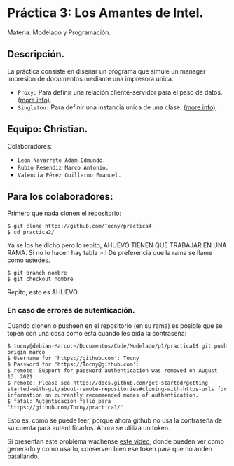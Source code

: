 Práctica 3: Los Amantes de Intel.
====================
Materia: Modelado y Programación.

## Descripción.
La práctica consiste en diseñar un programa que simule un manager impresion de documentos mediante una impresora unica.
* `Proxy:` Para definir una relación cliente-servidor para el paso de datos. [(more info)](https://refactoring.guru/es/design-patterns/proxy).
* `Singleton:` Para definir una instancia unica de una clase. [(more info)](https://refactoring.guru/es/design-patterns/singleton).


## Equipo: Christian.
Colaboradores:
* `Leon Navarrete Adam Edmundo.`
* `Rubio Resendiz Marco Antonio.`
* `Valencia Pérez Guillermo Emanuel.`

## Para los colaboradores:
Primero que nada clonen el repositorio:
```
$ git clone https://github.com/Tocny/practica4
$ cd practica2/
```

Ya se los he dicho pero lo repito, AHUEVO TIENEN QUE TRABAJAR EN UNA RAMA. Si no lo hacen hay tabla >:l
De preferencia que la rama se llame como ustedes.
```
$ git branch nombre
$ git checkout nombre
```
Repito, esto es AHUEVO.

### En caso de errores de autenticación.
Cuando clonen o pusheen en el repositorio (en su rama) es posible que se topen con una cosa como esta cuando les pida la contraseña:
```
$ tocny@debian-Marco:~/Documentos/Code/Modelado/p1/practica1$ git push origin marco
$ Username for 'https://github.com': Tocny
$ Password for 'https://Tocny@github.com': 
$ remote: Support for password authentication was removed on August 13, 2021.
$ remote: Please see https://docs.github.com/get-started/getting-started-with-git/about-remote-repositories#cloning-with-https-urls for information on currently recommended modes of authentication.
$ fatal: Autenticación falló para 'https://github.com/Tocny/practica1/'
```
Esto es, como se puede leer, porque ahora github no usa la contraseña de su cuenta para autentificarlos. Ahora se utiliza un token.

Si presentan este problema wachense [este video](https://www.youtube.com/watch?v=2nzOI-ynXF4&t=308s), donde pueden ver como generarlo y como usarlo, conserven bien ese token para que no anden batallando.

